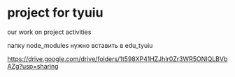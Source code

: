 # project for tyuiu
our work on project activities

папку node_modules нужно вставить в edu_tyuiu


https://drive.google.com/drive/folders/1t598XP41HZJhlr0Zr3WR5ONIQLBVbAZg?usp=sharing
